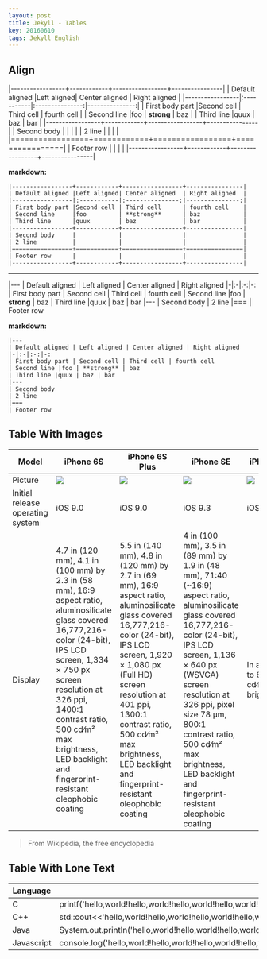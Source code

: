 ```yaml
---
layout: post
title: Jekyll - Tables
key: 20160610
tags: Jekyll English
---
```


## Align

|-----------------+------------+-----------------+----------------|
| Default aligned |Left aligned| Center aligned  | Right aligned  |
|-----------------|:-----------|:---------------:|---------------:|
| First body part |Second cell | Third cell      | fourth cell    |
| Second line     |foo         | **strong**      | baz            |
| Third line      |quux        | baz             | bar            |
|-----------------+------------+-----------------+----------------|
| Second body     |            |                 |                |
| 2 line          |            |                 |                |
|=================+============+=================+================|
| Footer row      |            |                 |                |
|-----------------+------------+-----------------+----------------|

<!--more-->

**markdown:**

    |-----------------+------------+-----------------+----------------|
    | Default aligned |Left aligned| Center aligned  | Right aligned  |
    |-----------------|:-----------|:---------------:|---------------:|
    | First body part |Second cell | Third cell      | fourth cell    |
    | Second line     |foo         | **strong**      | baz            |
    | Third line      |quux        | baz             | bar            |
    |-----------------+------------+-----------------+----------------|
    | Second body     |            |                 |                |
    | 2 line          |            |                 |                |
    |=================+============+=================+================|
    | Footer row      |            |                 |                |
    |-----------------+------------+-----------------+----------------|

---

|---
| Default aligned | Left aligned | Center aligned | Right aligned
|-|:-|:-:|-:
| First body part | Second cell | Third cell | fourth cell
| Second line |foo | **strong** | baz
| Third line |quux | baz | bar
|---
| Second body
| 2 line
|===
| Footer row

**markdown:**

    |---
    | Default aligned | Left aligned | Center aligned | Right aligned
    |-|:-|:-:|-:
    | First body part | Second cell | Third cell | fourth cell
    | Second line |foo | **strong** | baz
    | Third line |quux | baz | bar
    |---
    | Second body
    | 2 line
    |===
    | Footer row

## Table With Images

| Model | iPhone 6S | iPhone 6S Plus | iPhone SE | iPhone 7 | iPhone 7 Plus | iPhone 8 | iPhone 8 Plus | iPhone X |
| ----- | --------- | -------------- | --------- | -------- | ------------- | -------- | ------------- | -------- |
| Picture | ![](https://upload.wikimedia.org/wikipedia/commons/thumb/9/9b/IPhone_6s_vector.svg/210px-IPhone_6s_vector.svg.png) | ![](https://upload.wikimedia.org/wikipedia/commons/thumb/f/f8/IPhone_6s_Plus_vector.svg/250px-IPhone_6s_Plus_vector.svg.png) | ![](https://upload.wikimedia.org/wikipedia/commons/thumb/c/c9/IPhone_SE_in_silver.png/190px-IPhone_SE_in_silver.png) | ![](https://upload.wikimedia.org/wikipedia/commons/thumb/1/18/IPhone_7_Jet_Black.svg/210px-IPhone_7_Jet_Black.svg.png) | ![](https://upload.wikimedia.org/wikipedia/commons/thumb/6/64/IPhone_7_Plus_Jet_Black.svg/250px-IPhone_7_Plus_Jet_Black.svg.png) | ![](https://upload.wikimedia.org/wikipedia/commons/thumb/5/5d/IPhone_8_vector.svg/210px-IPhone_8_vector.svg.png) | ![](https://upload.wikimedia.org/wikipedia/commons/thumb/7/70/IPhone_8_plus_vector.svg/250px-IPhone_8_plus_vector.svg.png) | ![](https://upload.wikimedia.org/wikipedia/commons/thumb/3/32/IPhone_X_vector.svg/220px-IPhone_X_vector.svg.png) |
| Initial release operating system | iOS 9.0 | iOS 9.0 | iOS 9.3 | iOS 10.0 | iOS 10.0 | iOS 11.0 | iOS 11.0 | iOS 11.0.1 |
| Display  | 4.7 in (120 mm), 4.1 in (100 mm) by 2.3 in (58 mm), 16:9 aspect ratio, aluminosilicate glass covered 16,777,216-color (24-bit), IPS LCD screen, 1,334 × 750 px screen resolution at 326 ppi, 1400:1 contrast ratio, 500 ​cd⁄m² max brightness, LED backlight and fingerprint-resistant oleophobic coating | 5.5 in (140 mm), 4.8 in (120 mm) by 2.7 in (69 mm), 16:9 aspect ratio, aluminosilicate glass covered 16,777,216-color (24-bit), IPS LCD screen, 1,920 × 1,080 px (Full HD) screen resolution at 401 ppi, 1300:1 contrast ratio, 500 ​cd⁄m² max brightness, LED backlight and fingerprint-resistant oleophobic coating | 4 in (100 mm), 3.5 in (89 mm) by 1.9 in (48 mm), 71:40 (~16:9) aspect ratio, aluminosilicate glass covered 16,777,216-color (24-bit), IPS LCD screen, 1,136 × 640 px (WSVGA) screen resolution at 326 ppi, pixel size 78 µm, 800:1 contrast ratio, 500 ​cd⁄m² max brightness, LED backlight and fingerprint-resistant oleophobic coating | In addition to 6S: 625 ​cd⁄m² max brightness | In addition to 6S Plus: 625 ​cd⁄m² max brightness | In addition to 7: True Tone display | In addition to 7 Plus: True Tone display | 5.8 in (150 mm), 5.31 in (135 mm) by 2.45 in (62 mm), ~19.5:9 aspect ratio, aluminosilicate glass covered 16,777,216-color (24-bit), AMOLED screen, 2,436 × 1,125 px screen resolution at 458 ppi, 1,000,000:1 contrast ratio, 625 ​cd⁄m² max brightness, fingerprint-resistant oleophobic coating, True Tone display, Dolby Vision and HDR10 support |

> From Wikipedia, the free encyclopedia

## Table With Lone Text

| Language | Demo |
| -------- | ---- |
| C | printf('hello,world!hello,world!hello,world!hello,world!hello,world!hello,world!hello,world!hello,world!hello,world!hello,world!hello,world!hello,world!hello,world!'); |
| C++ | std::cout<<'hello,world!hello,world!hello,world!hello,world!hello,world!hello,world!hello,world!hello,world!hello,world!hello,world!hello,world!hello,world!hello,world!'<<std::endl; |
| Java | System.out.println('hello,world!hello,world!hello,world!hello,world!hello,world!hello,world!hello,world!hello,world!hello,world!hello,world!hello,world!hello,world!hello,world!'); |
| Javascript | console.log('hello,world!hello,world!hello,world!hello,world!hello,world!hello,world!hello,world!hello,world!hello,world!hello,world!hello,world!hello,world!hello,world!'); |